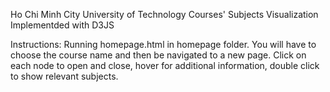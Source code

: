 Ho Chi Minh City University of Technology Courses' Subjects Visualization
Implementded with D3JS

Instructions:
Running homepage.html in homepage folder. You will have to choose the course name and then be navigated to a new page. Click on each node  to open and close, hover for additional information, double click to show relevant subjects.
